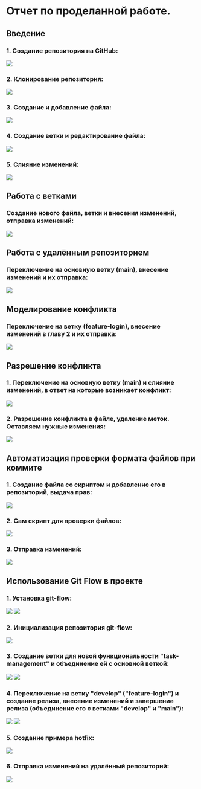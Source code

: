 # Отчет по проделанной работе.

## Введение

### 1. Создание репозитория на GitHub:

<image src="images/1.png">

### 2. Клонирование репозитория:

<image src="images/2.png">


### 3. Создание и добавление файла: 

<image src="images/3.png">

### 4. Создание ветки и редактирование файла: 

<image src="images/4.png">

### 5. Слияние изменений: 

<image src="images/5.png">

## Работа с ветками

### Создание нового файла, ветки и внесения изменений, отправка изменений: 

<image src="images/6.png">

## Работа с удалённым репозиторием

### Переключение на основную ветку (main), внесение изменений и их отправка:

<image src="images/7.png">

## Моделирование конфликта

### Переключение на ветку (feature-login), внесение изменений в главу 2 и их отправка:

<image src="images/8.png">

## Разрешение конфликта

### 1. Переключение на основную ветку (main) и слияние изменений, в ответ на которые возникает конфликт:

<image src="images/9.png">

### 2. Разрешение конфликта в файле, удаление меток. Оставляем нужные изменения: 

<image src="images/10.png">

## Автоматизация проверки формата файлов при коммите

### 1. Создание файла со скриптом и добавление его в репозиторий, выдача прав:

<image src="images/11.png">

### 2. Сам скрипт для проверки файлов:

<image src="images/12.png">

### 3. Отправка изменений:

<image src="images/13.png">

## Использование Git Flow в проекте

### 1. Установка git-flow:

<image src="images/14.png">

<image src="images/15.png">

### 2. Инициализация репозитория git-flow:

<image src="images/16.png">

### 3. Создание ветки для новой функциональности "task-management" и объединение ей с основной веткой:

<image src="images/17.png">

<image src="images/18.png">

### 4. Переключение на ветку "develop" ("feature-login") и создание релиза, внесение изменений и завершение релиза (объединение его с ветками "develop" и "main"):

<image src="images/19.png">

<image src="images/20.png">

### 5. Создание примера hotfix:

<image src="images/21.png">

### 6. Отправка изменений на удалённый репозиторий:

<image src="images/22.png">

